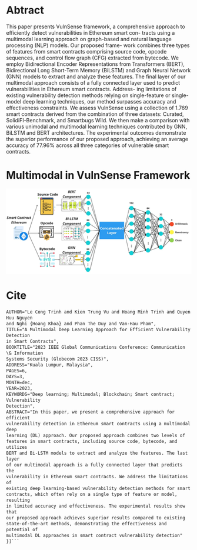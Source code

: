 # Abtract
This paper presents VulnSense framework, a comprehensive approach to efficiently detect vulnerabilities in Ethereum smart con-
tracts using a multimodal learning approach on graph-based and natural language processing (NLP) models. Our proposed frame-
work combines three types of features from smart contracts comprising source code, opcode sequences, and control flow graph
(CFG) extracted from bytecode. We employ Bidirectional Encoder Representations from Transformers (BERT), Bidirectional Long
Short-Term Memory (BiLSTM) and Graph Neural Network (GNN) models to extract and analyze these features. The final layer of
our multimodal approach consists of a fully connected layer used to predict vulnerabilities in Ethereum smart contracts. Address-
ing limitations of existing vulnerability detection methods relying on single-feature or single-model deep learning techniques, our
method surpasses accuracy and effectiveness constraints. We assess VulnSense using a collection of 1.769 smart contracts derived
from the combination of three datasets: Curated, SolidiFI-Benchmark, and Smartbugs Wild. We then make a comparison with
various unimodal and multimodal learning techniques contributed by GNN, BiLSTM and BERT architectures. The experimental
outcomes demonstrate the superior performance of our proposed approach, achieving an average accuracy of 77.96% across all
three categories of vulnerable smart contracts.

# Multimodal in VulnSense Framework
![VulnSense Framework](images/Multimodal_Vulnsense.jpg)

# Cite
```[@INPROCEEDINGS{Multimodal_Globecom,
AUTHOR="Le Cong Trinh and Kien Trung Vu and Hoang Minh Trinh and Quyen Huu Nguyen
and Nghi {Hoang Khoa} and Phan The Duy and Van-Hau Pham",
TITLE="A Multimodal Deep Learning Approach for Efficient Vulnerability Detection
in Smart Contracts",
BOOKTITLE="2023 IEEE Global Communications Conference: Communication \& Information
Systems Security (Globecom 2023 CISS)",
ADDRESS="Kuala Lumpur, Malaysia",
PAGES=6,
DAYS=3,
MONTH=dec,
YEAR=2023,
KEYWORDS="Deep learning; Multimodal; Blockchain; Smart contract; Vulnerability
Detection",
ABSTRACT="In this paper, we present a comprehensive approach for efficient
vulnerability detection in Ethereum smart contracts using a multimodal deep
learning (DL) approach. Our proposed approach combines two levels of
features in smart contracts, including source code, bytecode, and utilizes
BERT and Bi-LSTM models to extract and analyze the features. The last layer
of our multimodal approach is a fully connected layer that predicts the
vulnerability in Ethereum smart contracts. We address the limitations of
existing deep learning-based vulnerability detection methods for smart
contracts, which often rely on a single type of feature or model, resulting
in limited accuracy and effectiveness. The experimental results show that
our proposed approach achieves superior results compared to existing
state-of-the-art methods, demonstrating the effectiveness and potential of
multimodal DL approaches in smart contract vulnerability detection"
}]```
 
